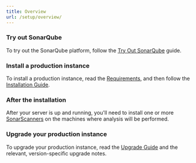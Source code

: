 ```yaml
---
title: Overview
url: /setup/overview/
---
```


### Try out SonarQube
To try out the SonarQube platform, follow the [Try Out SonarQube](/setup/get-started-2-minutes/) guide.

### Install a production instance
To install a production instance, read the [Requirements](/requirements/requirements/), and then follow the [Installation Guide](/setup/install-server/).

### After the installation
After your server is up and running, you'll need to install one or more [SonarScanners](/analysis/overview/) on the machines where analysis will be performed.

### Upgrade your production instance
To upgrade your production instance, read the [Upgrade Guide](/setup/upgrading/) and the relevant, version-specific upgrade notes.
